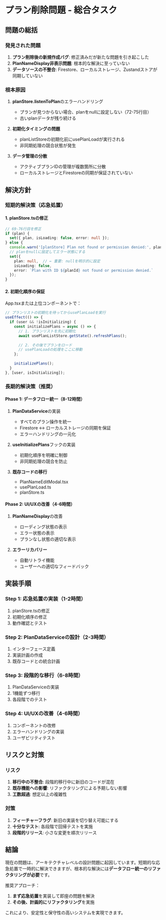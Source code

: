 # プラン削除問題 - 総合タスク

## 問題の総括

### 発見された問題
1. **プラン削除後の新規作成バグ**: 修正済みだが新たな問題を引き起こした
2. **PlanNameDisplay非表示問題**: 根本的な解決に至っていない
3. **データソースの不整合**: Firestore、ローカルストレージ、Zustandストアが同期していない

### 根本原因
1. **planStore.listenToPlan**のエラーハンドリング
   - プランが見つからない場合、planをnullに設定しない（72-75行目）
   - 古いplanデータが残り続ける

2. **初期化タイミングの問題**
   - planListStoreの初期化前にusePlanLoadが実行される
   - 非同期処理の競合状態が発生

3. **データ管理の分散**
   - アクティブプランIDの管理が複数箇所に分散
   - ローカルストレージとFirestoreの同期が保証されていない

## 解決方針

### 短期的解決策（応急処置）

#### 1. planStore.tsの修正
```typescript
// 69-76行目を修正
if (plan) {
  set({ plan, isLoading: false, error: null });
} else {
  console.warn('[planStore] Plan not found or permission denied:', planId);
  // planをnullに設定してエラー状態にする
  set({ 
    plan: null,  // ← 重要: nullを明示的に設定
    isLoading: false, 
    error: `Plan with ID ${planId} not found or permission denied.` 
  });
}
```

#### 2. 初期化順序の保証
App.tsxまたは上位コンポーネントで：
```typescript
// プランリストの初期化を待ってからusePlanLoadを実行
useEffect(() => {
  if (user && !isInitializing) {
    const initializePlans = async () => {
      // 1. プランリストを先に初期化
      await usePlanListStore.getState().refreshPlans();
      
      // 2. その後でプランをロード
      // usePlanLoadの処理をここに移動
    };
    
    initializePlans();
  }
}, [user, isInitializing]);
```

### 長期的解決策（推奨）

#### Phase 1: データフロー統一（8-12時間）
1. **PlanDataService**の実装
   - すべてのプラン操作を統一
   - Firestore ↔ ローカルストレージの同期を保証
   - エラーハンドリングの一元化

2. **useInitializePlans**フックの実装
   - 初期化順序を明確に制御
   - 非同期処理の競合を防止

3. **既存コードの移行**
   - PlanNameEditModal.tsx
   - usePlanLoad.ts
   - planStore.ts

#### Phase 2: UI/UXの改善（4-6時間）
1. **PlanNameDisplay**の改善
   - ローディング状態の表示
   - エラー状態の表示
   - プランなし状態の適切な表示

2. **エラーリカバリー**
   - 自動リトライ機能
   - ユーザーへの適切なフィードバック

## 実装手順

### Step 1: 応急処置の実装（1-2時間）
1. planStore.tsの修正
2. 初期化順序の修正
3. 動作確認とテスト

### Step 2: PlanDataServiceの設計（2-3時間）
1. インターフェース定義
2. 実装計画の作成
3. 既存コードとの統合計画

### Step 3: 段階的な移行（6-8時間）
1. PlanDataServiceの実装
2. 1機能ずつ移行
3. 各段階でのテスト

### Step 4: UI/UXの改善（4-6時間）
1. コンポーネントの改修
2. エラーハンドリングの実装
3. ユーザビリティテスト

## リスクと対策

### リスク
1. **移行中の不整合**: 段階的移行中に新旧のコードが混在
2. **既存機能への影響**: リファクタリングによる予期しない影響
3. **工数超過**: 想定以上の複雑性

### 対策
1. **フィーチャーフラグ**: 新旧の実装を切り替え可能にする
2. **十分なテスト**: 各段階で回帰テストを実施
3. **段階的リリース**: 小さな変更を順次リリース

## 結論

現在の問題は、アーキテクチャレベルの設計問題に起因しています。短期的な応急処置で一時的に解決できますが、根本的な解決には**データフロー統一のリファクタリングが必要**です。

推奨アプローチ：
1. **まず応急処置**を実装して即座の問題を解決
2. **その後、計画的にリファクタリング**を実施

これにより、安定性と保守性の高いシステムを実現できます。